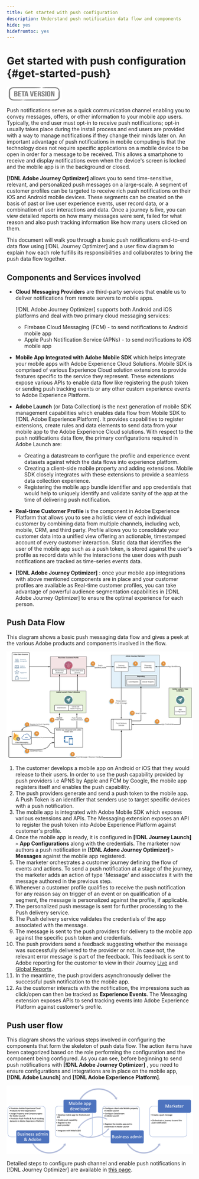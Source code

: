 ```yaml
---
title: Get started with push configuration
description: Understand push notification data flow and components
hide: yes
hidefromtoc: yes
---
```

# Get started with push configuration {#get-started-push}

![](assets/do-not-localize/badge.png)

Push notifications serve as a quick communication channel enabling you to convey messages, offers, or other information to your mobile app users. Typically, the end user must opt-in to receive push notifications; opt-in usually takes place during the install process and end users are provided with a way to manage notifications if they change their minds later on. An important advantage of push notifications in mobile computing is that the technology does not require specific applications on a mobile device to be open in order for a message to be received. This allows a smartphone to receive and display notifications even when the device's screen is locked and the mobile app is in the background or closed.

**[!DNL Adobe Journey Optimizer]**  allows you to send time-sensitive, relevant, and personalized push messages on a large-scale. A segment of customer profiles can be targeted to receive rich push notifications on their iOS and Android mobile devices. These segments can be created on the basis of past or live user experience events, user record data, or a combination of user interactions and data. Once a journey is live, you can view detailed reports on how many messages were sent, failed for what reason and also push tracking information like how many users clicked on them.

This document will walk you through a basic push notifications end-to-end data flow using [!DNL Journey Optimizer] and a user flow diagram to explain how each role fulfills its responsibilities and collaborates to bring the push data flow together.


## Components and Services involved

* **Cloud Messaging Providers** are third-party services that enable us to deliver notifications from remote servers to mobile apps.
    
    [!DNL Adobe Journey Optimizer]  supports both Android and iOS platforms and deal with two primary cloud messaging services:
    * Firebase Cloud Messaging (FCM) - to send notifications to Android mobile app
    * Apple Push Notification Service (APNs) - to send notifications to iOS mobile app

* **Mobile App Integrated with Adobe Mobile SDK** which helps integrate your mobile apps with Adobe Experience Cloud Solutions. Mobile SDK is comprised of various Experience Cloud solution extensions to provide features specific to the service they represent. These extensions expose various APIs to enable data flow like registering the push token or sending push tracking events or any other custom experience events to Adobe Experience Platform.

* **Adobe Launch** (or Data Collection) is the next generation of mobile SDK management capabilities which enables data flow from Mobile SDK to [!DNL Adobe Experience Platform]. It provides capabilities to register extensions, create rules and data elements to send data from your mobile app to the Adobe Experience Cloud solutions. With respect to the push notifications data flow, the primary configurations required in Adobe Launch are:

    * Creating a datastream to configure the profile and experience event datasets against which the data flows into experience platform.
    * Creating a client-side mobile property and adding extensions. Mobile SDK closely integrates with these extensions to provide a seamless data collection experience.
    * Registering the mobile app bundle identifier and app credentials that would help to uniquely identify and validate sanity of the app at the time of delivering push notification.

* **Real-time Customer Profile** is the component in Adobe Experience Platform that allows you to see a holistic view of each individual customer by combining data from multiple channels, including web, mobile, CRM, and third party. Profile allows you to consolidate your customer data into a unified view offering an actionable, timestamped account of every customer interaction. Static data that identifies the user of the mobile app such as a push token, is stored against the user's profile as record data while the interactions the user does with push notifications are tracked as time-series events data.

* **[!DNL Adobe Journey Optimizer]** : once your mobile app integrations with above mentioned components are in place and your customer profiles are available as Real-time customer profiles, you can take advantage of powerful audience segmentation capabilities in [!DNL Adobe Journey Optimizer]  to ensure the optimal experience for each person.


## Push Data Flow

This diagram shows a basic push messaging data flow and gives a peek at the various Adobe products and components involved in the flow.

![](assets/push-flow.png)


1. The customer develops a mobile app on Android or iOS that they would release to their users. In order to use the push capability provided by push providers i.e APNS by Apple and FCM by Google, the mobile app registers itself and enables the push capability.
1. The push providers generate and send a push token to the mobile app. A Push Token is an identifier that senders use to target specific devices with a push notification.
1. The mobile app is integrated with Adobe Mobile SDK which exposes various extensions and APIs. The Messaging extension exposes an API to register the push token into Adobe Experience Platform against customer's profile.
1. Once the mobile app is ready, it is configured in **[!DNL Journey Launch]**  `>` **App Configurations** along with the credentials.
The marketer now authors a push notification in **[!DNL Adone Journey Optimizer]**  `>` **Messages** against the mobile app registered. 
1. The marketer orchestrates a customer journey defining the flow of events and actions. To send a push notification at a stage of the journey, the marketer adds an action of type 'Message' and associates it with the message authored in the previous step. 
1. Whenever a customer profile qualifies to receive the push notification for any reason say on trigger of an event or on qualification of a segment, the message is personalized against the profile, if applicable.
1. The personalized push message is sent for further processing to the Push delivery service.
1. The Push delivery service validates the credentials of the app associated with the message.
1. The message is sent to the push providers for delivery to the mobile app against the specific push token and credentials.
1. The push providers send a feedback suggesting whether the message was successfully delivered to the provider or not. In case not, the relevant error message is part of the feedback. This feedback is sent to Adobe reporting for the customer to view in their Journey [Live](reports/live-report.md) and [Global Reports](reports/global-report.md).
1. In the meantime, the push providers asynchronously deliver the successful push notification to the mobile app.
1. As the customer interacts with the notification, the impressions such as click/open can then be tracked as **Experience Events**. The Messaging extension exposes APIs to send tracking events into Adobe Experience Platform against customer's profile.

## Push user flow

This diagram shows the various steps involved in configuring the components that form the skeleton of push data flow. The action items have been categorized based on the role performing the configuration and the component being configured. As you can see, before beginning to send push notifications with **[!DNL Adobe Journey Optimizer]** , you need to ensure configurations and integrations are in place on the mobile app, **[!DNL Adobe Launch]**  and **[!DNL Adobe Experience Platform]**.

![](assets/user-flow.png)

Detailed steps to configure push channel and enable push notifications in [!DNL Journey Optimizer] are available in [this page](push-configuration.md).